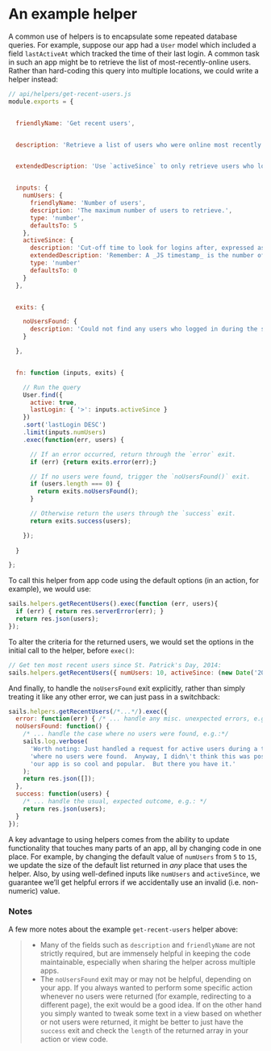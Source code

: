 # An example helper

A common use of helpers is to encapsulate some repeated database queries.  For example, suppose our app had a `User` model which included a field `lastActiveAt` which tracked the time of their last login.  A common task in such an app might be to retrieve the list of most-recently-online users.  Rather than hard-coding this query into multiple locations, we could write a helper instead:

```javascript
// api/helpers/get-recent-users.js
module.exports = {


  friendlyName: 'Get recent users',


  description: 'Retrieve a list of users who were online most recently.',


  extendedDescription: 'Use `activeSince` to only retrieve users who logged in since a certain date/time.'


  inputs: {
    numUsers: {
      friendlyName: 'Number of users',
      description: 'The maximum number of users to retrieve.',
      type: 'number',
      defaultsTo: 5
    },
    activeSince: {
      description: 'Cut-off time to look for logins after, expressed as a JS timestamp.',
      extendedDescription: 'Remember: A _JS timestamp_ is the number of **milliseconds** since [that fateful night in 1970](https://en.wikipedia.org/wiki/Unix_time).',
      type: 'number'
      defaultsTo: 0
    }
  },


  exits: {

    noUsersFound: {
      description: 'Could not find any users who logged in during the specified time frame.'
    }

  },


  fn: function (inputs, exits) {

    // Run the query
    User.find({
      active: true,
      lastLogin: { '>': inputs.activeSince }
    })
    .sort('lastLogin DESC')
    .limit(inputs.numUsers)
    .exec(function(err, users) {

      // If an error occurred, return through the `error` exit.
      if (err) {return exits.error(err);}

      // If no users were found, trigger the `noUsersFound()` exit.
      if (users.length === 0) {
        return exits.noUsersFound();
      }

      // Otherwise return the users through the `success` exit.
      return exits.success(users);

    });
    
  }

};
```

To call this helper from app code using the default options (in an action, for example), we would use:

```javascript
sails.helpers.getRecentUsers().exec(function (err, users){
  if (err) { return res.serverError(err); }
  return res.json(users);
});
```

To alter the criteria for the returned users, we would set the options in the initial call to the helper, before `exec()`:

```javascript
// Get ten most recent users since St. Patrick's Day, 2014:
sails.helpers.getRecentUsers({ numUsers: 10, activeSince: (new Date('2014-03-17')).getTime() }).exec(/*...*/)
```

And finally, to handle the `noUsersFound` exit explicitly, rather than simply treating it like any other error, we can just pass in a switchback:

```javascript
sails.helpers.getRecentUsers(/*...*/).exec({
  error: function(err) { /* ... handle any misc. unexpected errors, e.g.: */ return res.serverError(err); },
  noUsersFound: function() {
    /* ... handle the case where no users were found, e.g.:*/
    sails.log.verbose(
      'Worth noting: Just handled a request for active users during a time frame '+
      'where no users were found.  Anyway, I didn\'t think this was possible, because '+
      'our app is so cool and popular.  But there you have it.'
    );
    return res.json([]);
  },
  success: function(users) {
    /* ... handle the usual, expected outcome, e.g.: */
    return res.json(users);
  }
});
```

A key advantage to using helpers comes from the ability to update functionality that touches many parts of an app, all by changing code in one place.  For example, by changing the default value of `numUsers` from `5` to `15`, we update the size of the default list returned in _any_ place that uses the helper.  Also, by using well-defined inputs like `numUsers` and `activeSince`, we guarantee we&rsquo;ll get helpful errors if we accidentally use an invalid (i.e. non-numeric) value.


### Notes

A few more notes about the example `get-recent-users` helper above:

> * Many of the fields such as `description` and `friendlyName` are not strictly required, but are immensely helpful in keeping the code maintainable, especially when sharing the helper across multiple apps.
> * The `noUsersFound` exit may or may not be helpful, depending on your app.  If you always wanted to perform some specific action whenever no users were returned (for example, redirecting to a different page), the exit would be a good idea.  If on the other hand you simply wanted to tweak some text in a view based on whether or not users were returned, it might be better to just have the `success` exit and check the `length` of the returned array in your action or view code.

<docmeta name="displayName" value="Example helper">

